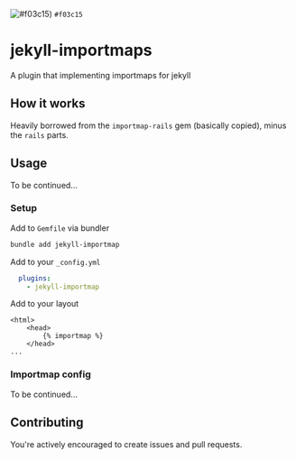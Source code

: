 
![#f03c15](https://placehold.it/150/ffffff/ff0000?text=CURRENTLY%20IN%20DEVELOPMENT)) `#f03c15`

# jekyll-importmaps
A plugin that implementing importmaps for jekyll

## How it works
Heavily borrowed from the `importmap-rails` gem (basically copied), minus the `rails` parts.

## Usage
To be continued...

### Setup
Add to `Gemfile` via bundler
```sh
bundle add jekyll-importmap
```

Add to your `_config.yml`
```yaml
  plugins:
    - jekyll-importmap
```

Add to your layout
```
<html>
    <head>
        {% importmap %}
    </head>
...
```

### Importmap config
To be continued...

## Contributing
You're actively encouraged to create issues and pull requests.
